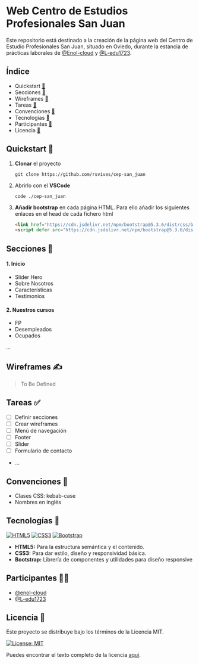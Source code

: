 # Web Centro de Estudios Profesionales San Juan

Este repositorio está destinado a la creación de la página web del Centro de Estudio Profesionales San Juan, situado en Oviedo, durante la estancia de prácticas laborales de [@Enol-cloud](https://github.com/Enol-cloud) y [@L-edu1723](https://github.com/L-edu1723).

## Índice

- Quickstart [🔗](#quickstart-)
- Secciones [🔗](#secciones-)
- Wireframes [🔗](#wireframes-)
- Tareas [🔗](#tareas-)
- Convenciones [🔗](#convenciones-)
- Tecnologías [🔗](#tecnologías-)
- Participantes [🔗](#participantes-)
- Licencia [🔗](#licencia-)


## Quickstart 🚀

1. **Clonar** el proyecto
    ```
    git clone https://github.com/rsvives/cep-san_juan
    ```
1. Abrirlo con el **VSCode**
    ```
    code ./cep-san_juan
    ```
1. **Añadir bootstrap** en cada página HTML. Para ello añadir los siguientes enlaces en el head de cada fichero html

    ```html
    <link href="https://cdn.jsdelivr.net/npm/bootstrap@5.3.6/dist/css/bootstrap.min.css" rel="stylesheet" integrity="sha384-4Q6Gf2aSP4eDXB8Miphtr37CMZZQ5oXLH2yaXMJ2w8e2ZtHTl7GptT4jmndRuHDT" crossorigin="anonymous">
    <script defer src="https://cdn.jsdelivr.net/npm/bootstrap@5.3.6/dist/js/bootstrap.bundle.min.js" integrity="sha384-j1CDi7MgGQ12Z7Qab0qlWQ/Qqz24Gc6BM0thvEMVjHnfYGF0rmFCozFSxQBxwHKO" crossorigin="anonymous"></script>
    ```

## Secciones 🧩

#### 1. Inicio
- Slider Hero
- Sobre Nosotros
- Características
- Testimonios
#### 2. Nuestros cursos
- FP
- Desempleados
- Ocupados

...

## Wireframes ✍️
> To Be Defined

## Tareas ✅
- [ ] Definir secciones
- [ ] Crear wireframes
- [ ] Menú de navegación 
- [ ] Footer
- [ ] Slider
- [ ] Formulario de contacto  
- ...

## Convenciones 📏

- Clases CSS: kebab-case
- Nombres en inglés

## Tecnologías 🔧

[![HTML5](https://img.shields.io/badge/HTML5-%23E34F26?style=for-the-badge&logo=html5&logoColor=white)](https://developer.mozilla.org/es/docs/Web/HTML)   [![CSS3](https://img.shields.io/badge/CSS3-%231572B6?style=for-the-badge&logo=css3&logoColor=white)](https://developer.mozilla.org/es/docs/Web/CSS) [![Bootstrap](https://img.shields.io/badge/Bootstrap-7952B3?logo=bootstrap&style=for-the-badge&logoColor=white)](https://developer.mozilla.org/es/docs/Web/Bootstrap)




- **HTML5:** Para la estructura semántica y el contenido.
- **CSS3:** Para dar estilo, diseño y responsividad básica.
- **Bootstrap:** Librería de componentes y utilidades para diseño responsive


## Participantes 🧑‍💻
- [@enol-cloud](https://github.com/Enol-cloud)
- [@L-edu1723](https://github.com/L-edu1723)

## Licencia 📜

Este proyecto se distribuye bajo los términos de la Licencia MIT.

[![License: MIT](https://img.shields.io/badge/License-MIT-yellow.svg)](https://opensource.org/licenses/MIT)

Puedes encontrar el texto completo de la licencia [aquí](https://opensource.org/licenses/MIT).